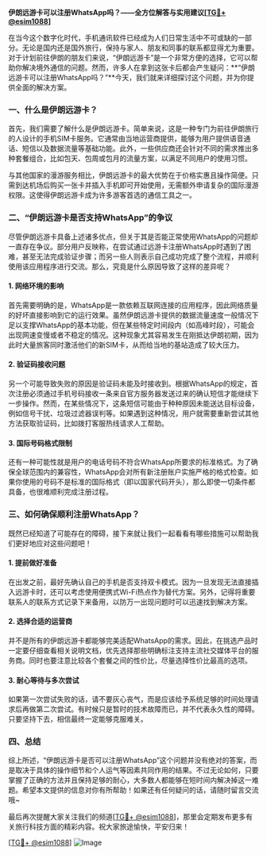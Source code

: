 **伊朗远游卡可以注册WhatsApp吗？——全方位解答与实用建议[[TG💪+ @esim1088](https://t.me/s/esim1088)]**

在当今这个数字化时代，手机通讯软件已经成为人们日常生活中不可或缺的一部分。无论是国内还是国外旅行，保持与家人、朋友和同事的联系都显得尤为重要。对于计划前往伊朗的朋友们来说，“伊朗远游卡”是一个非常方便的选择，它可以帮助你解决境外通信的问题。然而，许多人在拿到这张卡后都会产生疑问：**“伊朗远游卡可以注册WhatsApp吗？”**今天，我们就来详细探讨这个问题，并为你提供全面的解决方案。

### 一、什么是伊朗远游卡？

首先，我们需要了解什么是伊朗远游卡。简单来说，这是一种专门为前往伊朗旅行的人设计的手机SIM卡服务。它通常由当地运营商提供，能够为用户提供语音通话、短信以及数据流量等基础功能。此外，一些供应商还会针对不同的需求推出多种套餐组合，比如包天、包周或包月的流量方案，以满足不同用户的使用习惯。

与其他国家的漫游服务相比，伊朗远游卡的最大优势在于价格实惠且操作简便。只需到达机场后购买一张卡并插入手机即可开始使用，无需额外申请复杂的国际漫游权限。这使得伊朗远游卡成为许多游客首选的通信工具之一。

### 二、“伊朗远游卡是否支持WhatsApp”的争议

尽管伊朗远游卡具备上述诸多优点，但关于其是否能正常使用WhatsApp的问题却一直存在争议。部分用户反映称，在尝试通过远游卡注册WhatsApp时遇到了困难，甚至无法完成验证步骤；而另一些人则表示自己成功完成了整个流程，并顺利使用该应用程序进行交流。那么，究竟是什么原因导致了这样的差异呢？

#### 1. 网络环境的影响

首先需要明确的是，WhatsApp是一款依赖互联网连接的应用程序，因此网络质量的好坏直接影响到它的运行效果。虽然伊朗远游卡提供的数据流量速度一般情况下足以支撑WhatsApp的基本功能，但在某些特定时间段内（如高峰时段），可能会出现网速变慢或者不稳定的情况。这种现象尤其容易发生在刚抵达伊朗初期，因为此时大量旅客同时激活他们的新SIM卡，从而给当地的基站造成了较大压力。

#### 2. 验证码接收问题

另一个可能导致失败的原因是验证码未能及时接收到。根据WhatsApp的规定，首次注册必须通过手机号码接收一条来自官方服务器发送过来的确认短信才能继续下一步操作。然而，在某些情况下，这条短信可能由于种种原因未能送达目标设备，例如信号干扰、垃圾过滤器误判等。如果遇到这种情况，用户就需要重新尝试其他方法获取验证码，比如拨打客服热线请求人工帮助。

#### 3. 国际号码格式限制

还有一种可能性就是用户的电话号码不符合WhatsApp所要求的标准格式。为了确保全球范围内的兼容性，WhatsApp会对所有新注册账户实施严格的格式检查。如果你使用的号码不是标准的国际格式（即以国家代码开头），那么即使一切条件都具备，也很难顺利完成注册过程。

### 三、如何确保顺利注册WhatsApp？

既然已经知道了可能存在的障碍，接下来就让我们一起看看有哪些措施可以帮助我们更好地应对这些问题吧！

#### 1. 提前做好准备

在出发之前，最好先确认自己的手机是否支持双卡模式。因为一旦发现无法直接插入远游卡时，还可以考虑使用便携式Wi-Fi热点作为替代方案。另外，记得将重要联系人的联系方式记录下来备用，以防万一出现问题时可以迅速找到解决方案。

#### 2. 选择合适的运营商

并不是所有的伊朗远游卡都能够完美适配WhatsApp的需求。因此，在挑选产品时一定要仔细查看相关说明文档，优先选择那些明确标注支持主流社交媒体平台的服务商。同时也要注意比较各个套餐之间的性价比，尽量选择性价比最高的选项。

#### 3. 耐心等待与多次尝试

如果第一次尝试失败的话，请不要灰心丧气，而是应该给予系统足够的时间处理请求后再做第二次尝试。有时候只是暂时的技术故障而已，并不代表永久性的障碍。只要坚持下去，相信最终一定能够克服难关。

### 四、总结

综上所述，“伊朗远游卡是否可以注册WhatsApp”这个问题并没有绝对的答案，而是取决于具体的操作细节和个人运气等因素共同作用的结果。不过无论如何，只要掌握了正确的方法并且保持足够的耐心，大多数人都能够在短时间内解决掉这一难题。希望本文提供的信息对你有所帮助！如果还有任何疑问的话，请随时留言交流哦~

最后再次提醒大家关注我们的频道[[TG💪+ @esim1088](https://t.me/s/esim1088)]，那里会定期发布更多有关旅行科技方面的精彩内容。祝大家旅途愉快，平安归来！

[[TG💪+ @esim1088](https://t.me/s/esim1088)] ![Image](https://i.postimg.cc/4NQfJmqS/Snipaste-2025-05-13-00-14-12.png)